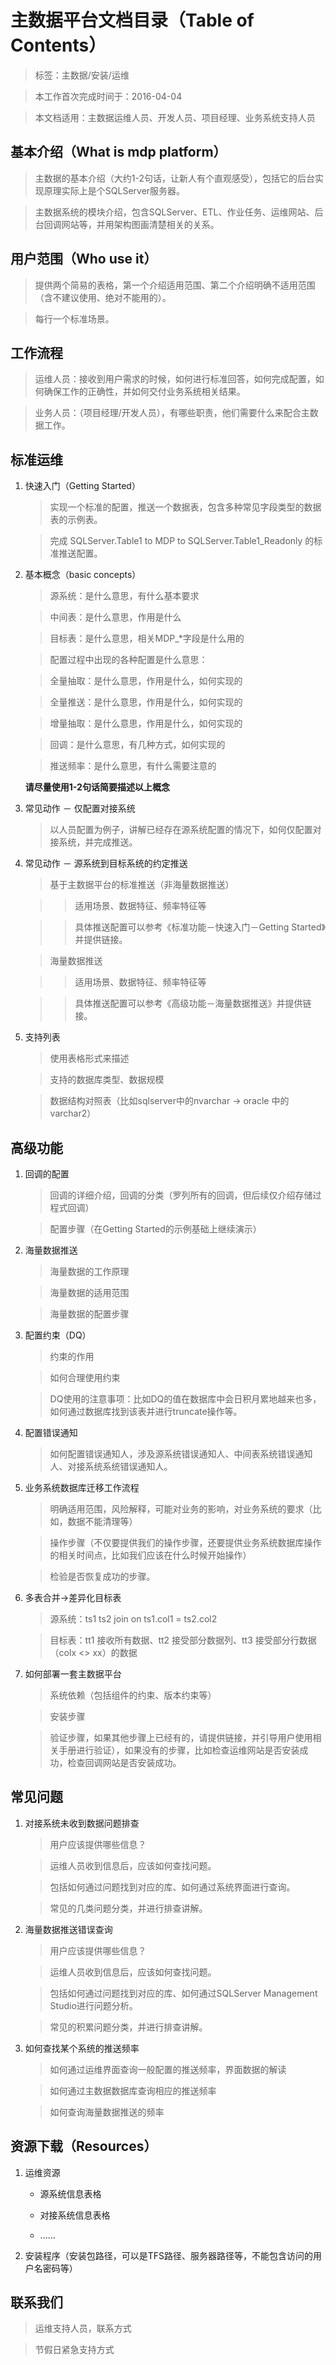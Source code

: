 主数据平台文档目录（Table of Contents）
===================================

> 标签：主数据/安装/运维

> 本工作首次完成时间于：2016-04-04

> 本文档适用：主数据运维人员、开发人员、项目经理、业务系统支持人员

基本介绍（What is mdp platform）
----------------------------

> 主数据的基本介绍（大约1-2句话，让新人有个直观感受），包括它的后台实现原理实际上是个SQLServer服务器。

> 主数据系统的模块介绍，包含SQLServer、ETL、作业任务、运维网站、后台回调网站等，并用架构图画清楚相关的关系。

用户范围（Who use it）
---------------------

> 提供两个简易的表格，第一个介绍适用范围、第二个介绍明确不适用范围（含不建议使用、绝对不能用的）。

> 每行一个标准场景。

工作流程
-------

> 运维人员：接收到用户需求的时候，如何进行标准回答，如何完成配置，如何确保工作的正确性，并如何交付业务系统相关结果。

> 业务人员：（项目经理/开发人员），有哪些职责，他们需要什么来配合主数据工作。

标准运维
-------

1. 快速入门（Getting Started）

    > 实现一个标准的配置，推送一个数据表，包含多种常见字段类型的数据表的示例表。
    
    > 完成 SQLServer.Table1 to MDP to SQLServer.Table1_Readonly 的标准推送配置。

2. 基本概念（basic concepts）

    > 源系统：是什么意思，有什么基本要求
    
    > 中间表：是什么意思，作用是什么
    
    > 目标表：是什么意思，相关MDP_*字段是什么用的
    
    > 配置过程中出现的各种配置是什么意思：
    
    > 全量抽取：是什么意思，作用是什么，如何实现的
    
    > 全量推送：是什么意思，作用是什么，如何实现的
    
    > 增量抽取：是什么意思，作用是什么，如何实现的
    
    > 回调：是什么意思，有几种方式，如何实现的
    
    > 推送频率：是什么意思，有什么需要注意的
     
    **请尽量使用1-2句话简要描述以上概念**
    
3. 常见动作 － 仅配置对接系统

    > 以人员配置为例子，讲解已经存在源系统配置的情况下，如何仅配置对接系统，并完成推送。

4. 常见动作 － 源系统到目标系统的约定推送

    > 基于主数据平台的标准推送（非海量数据推送）
    
    >   > 适用场景、数据特征、频率特征等
    
    >   > 具体推送配置可以参考《标准功能－快速入门－Getting Started》并提供链接。
    
    > 海量数据推送
    
    >   > 适用场景、数据特征、频率特征等
    
    >   > 具体推送配置可以参考《高级功能－海量数据推送》并提供链接。
    
5. 支持列表

    > 使用表格形式来描述
    
    > 支持的数据库类型、数据规模
    
    > 数据结构对照表（比如sqlserver中的nvarchar -> oracle 中的varchar2）

高级功能
-------

1. 回调的配置

    > 回调的详细介绍，回调的分类（罗列所有的回调，但后续仅介绍存储过程式回调）
    
    > 配置步骤（在Getting Started的示例基础上继续演示）

2. 海量数据推送

    > 海量数据的工作原理
    
    > 海量数据的适用范围
    
    > 海量数据的配置步骤
   
3. 配置约束（DQ）

    > 约束的作用
    
    > 如何合理使用约束
    
    > DQ使用的注意事项：比如DQ的值在数据库中会日积月累地越来也多，如何通过数据库找到该表并进行truncate操作等。
    
4. 配置错误通知

    > 如何配置错误通知人，涉及源系统错误通知人、中间表系统错误通知人、对接系统系统错误通知人。

5. 业务系统数据库迁移工作流程

    > 明确适用范围，风险解释，可能对业务的影响，对业务系统的要求（比如，数据不能清理等）
    
    > 操作步骤（不仅要提供我们的操作步骤，还要提供业务系统数据库操作的相关时间点，比如我们应该在什么时候开始操作）
    
    > 检验是否恢复成功的步骤。

6. 多表合并->差异化目标表

    > 源系统：ts1 ts2 join on ts1.col1 = ts2.col2
    
    > 目标表：tt1 接收所有数据、tt2 接受部分数据列、tt3 接受部分行数据（colx <> xx）的数据    

7. 如何部署一套主数据平台

    > 系统依赖（包括组件的约束、版本约束等）
    
    > 安装步骤
    
    > 验证步骤，如果其他步骤上已经有的，请提供链接，并引导用户使用相关手册进行验证），如果没有的步骤，比如检查运维网站是否安装成功，检查回调网站是否安装成功。

常见问题
-------

1. 对接系统未收到数据问题排查

    > 用户应该提供哪些信息？
    
    > 运维人员收到信息后，应该如何查找问题。
    
    > 包括如何通过问题找到对应的库、如何通过系统界面进行查询。
    
    > 常见的几类问题分类，并进行排查讲解。

2. 海量数据推送错误查询

    > 用户应该提供哪些信息？
    
    > 运维人员收到信息后，应该如何查找问题。
    
    > 包括如何通过问题找到对应的库、如何通过SQLServer Management Studio进行问题分析。
    
    > 常见的积累问题分类，并进行排查讲解。
    
3. 如何查找某个系统的推送频率

    > 如何通过运维界面查询一般配置的推送频率，界面数据的解读
    
    > 如何通过主数据数据库查询相应的推送频率
    
    > 如何查询海量数据推送的频率

资源下载（Resources）
------------------

1. 运维资源
    
    - 源系统信息表格

    - 对接系统信息表格
    
    - ......

2. 安装程序（安装包路径，可以是TFS路径、服务器路径等，不能包含访问的用户名密码等）

联系我们
-------

> 运维支持人员，联系方式

> 节假日紧急支持方式